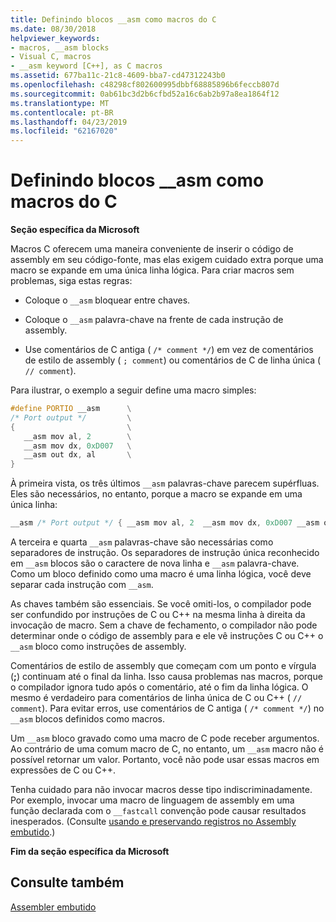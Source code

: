 ```yaml
---
title: Definindo blocos __asm como macros do C
ms.date: 08/30/2018
helpviewer_keywords:
- macros, __asm blocks
- Visual C, macros
- __asm keyword [C++], as C macros
ms.assetid: 677ba11c-21c8-4609-bba7-cd47312243b0
ms.openlocfilehash: c48298cf802600995dbbf68885896b6feccb807d
ms.sourcegitcommit: 0ab61bc3d2b6cfbd52a16c6ab2b97a8ea1864f12
ms.translationtype: MT
ms.contentlocale: pt-BR
ms.lasthandoff: 04/23/2019
ms.locfileid: "62167020"
---
```

# <a name="defining-asm-blocks-as-c-macros"></a>Definindo blocos __asm como macros do C

**Seção específica da Microsoft**

Macros C oferecem uma maneira conveniente de inserir o código de assembly em seu código-fonte, mas elas exigem cuidado extra porque uma macro se expande em uma única linha lógica. Para criar macros sem problemas, siga estas regras:

- Coloque o `__asm` bloquear entre chaves.

- Coloque o `__asm` palavra-chave na frente de cada instrução de assembly.

- Use comentários de C antiga ( `/* comment */`) em vez de comentários de estilo de assembly ( `; comment`) ou comentários de C de linha única ( `// comment`).

Para ilustrar, o exemplo a seguir define uma macro simples:

```cpp
#define PORTIO __asm      \
/* Port output */         \
{                         \
   __asm mov al, 2        \
   __asm mov dx, 0xD007   \
   __asm out dx, al       \
}
```

À primeira vista, os três últimos `__asm` palavras-chave parecem supérfluas. Eles são necessários, no entanto, porque a macro se expande em uma única linha:

```cpp
__asm /* Port output */ { __asm mov al, 2  __asm mov dx, 0xD007 __asm out dx, al }
```

A terceira e quarta `__asm` palavras-chave são necessárias como separadores de instrução. Os separadores de instrução única reconhecido em `__asm` blocos são o caractere de nova linha e `__asm` palavra-chave. Como um bloco definido como uma macro é uma linha lógica, você deve separar cada instrução com `__asm`.

As chaves também são essenciais. Se você omiti-los, o compilador pode ser confundido por instruções de C ou C++ na mesma linha à direita da invocação de macro. Sem a chave de fechamento, o compilador não pode determinar onde o código de assembly para e ele vê instruções C ou C++ o `__asm` bloco como instruções de assembly.

Comentários de estilo de assembly que começam com um ponto e vírgula (**;**) continuam até o final da linha. Isso causa problemas nas macros, porque o compilador ignora tudo após o comentário, até o fim da linha lógica. O mesmo é verdadeiro para comentários de linha única de C ou C++ ( `// comment`). Para evitar erros, use comentários de C antiga ( `/* comment */`) no `__asm` blocos definidos como macros.

Um `__asm` bloco gravado como uma macro de C pode receber argumentos. Ao contrário de uma comum macro de C, no entanto, um `__asm` macro não é possível retornar um valor. Portanto, você não pode usar essas macros em expressões de C ou C++.

Tenha cuidado para não invocar macros desse tipo indiscriminadamente. Por exemplo, invocar uma macro de linguagem de assembly em uma função declarada com o `__fastcall` convenção pode causar resultados inesperados. (Consulte [usando e preservando registros no Assembly embutido](../../assembler/inline/using-and-preserving-registers-in-inline-assembly.md).)

**Fim da seção específica da Microsoft**

## <a name="see-also"></a>Consulte também

[Assembler embutido](../../assembler/inline/inline-assembler.md)<br/>